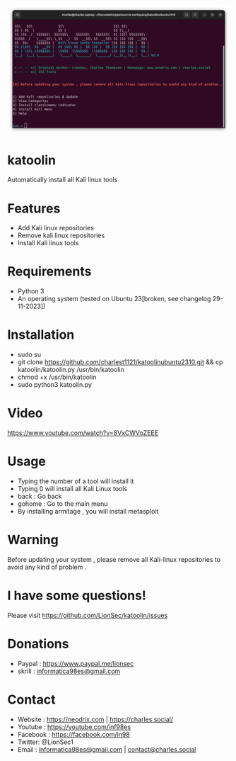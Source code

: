 ![katoolin](https://github.com/charlest1121/katoolinubuntu2310/blob/master/media/Screenshot%20from%202023-11-29%2016-53-47.png?raw=true)
# katoolin
Automatically install all Kali linux tools

# Features
- Add Kali linux repositories
- Remove kali linux repositories
- Install Kali linux tools

# Requirements
- Python 3
- An operating system (tested on Ubuntu 23[broken, see changelog 29-11-2023])

# Installation
- sudo su
- git clone https://github.com/charlest1121/katoolinubuntu2310.git && cp katoolin/katoolin.py /usr/bin/katoolin
- chmod +x /usr/bin/katoolin
- sudo python3 katoolin.py

# Video
https://www.youtube.com/watch?v=8VxCWVoZEEE

# Usage
- Typing the number of a tool will install it
- Typing 0 will install all Kali Linux tools
- back : Go back
- gohome : Go to the main menu
- By installing armitage , you will install metasploit

# Warning
Before updating your system , please remove all Kali-linux repositories to avoid any kind of problem .

# I have some questions!

Please visit https://github.com/LionSec/katoolin/issues

# Donations
- Paypal : https://www.paypal.me/lionsec
- skrill : informatica98es@gmail.com


# Contact
- Website : https://neodrix.com | https://charles.social/
- Youtube : https://youtube.com/inf98es
- Facebook : https://facebook.com/in98
- Twitter: @LionSec1
- Email : informatica98es@gmail.com | contact@charles.social
